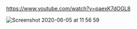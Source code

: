 https://www.youtube.com/watch?v=paexK7dOGL8


![Screenshot 2020-06-05 at 11 56 59](https://user-images.githubusercontent.com/26361028/83843967-bc1e0780-a723-11ea-9a70-7b8260df8eb6.png)
